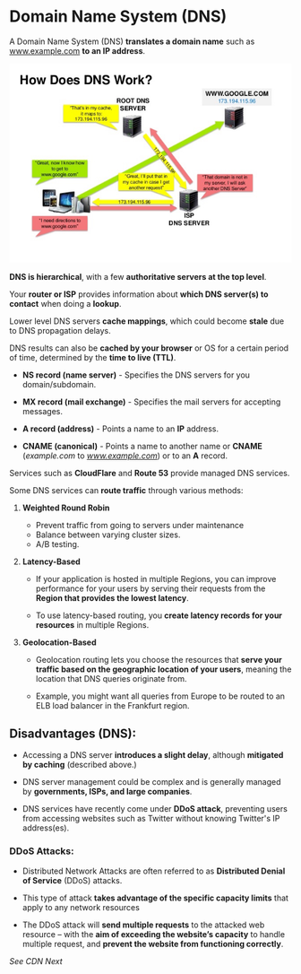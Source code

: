 # Domain Name System (DNS)

A Domain Name System (DNS) **translates a domain name** such as www.example.com **to an IP address**.

![dns1](./dns_works.jpg)

**DNS is hierarchical**, with a few **authoritative servers at the top level**.

Your **router or ISP** provides information about **which DNS server(s) to contact** when doing a **lookup**. 

Lower level DNS servers **cache mappings**, which could become **stale** due to DNS propagation delays. 

DNS results can also be **cached by your browser** or OS for a certain period of time, determined by the **time to live (TTL)**.

- **NS record (name server)** - Specifies the DNS servers for you domain/subdomain. 

- **MX record (mail exchange)** - Specifies the mail servers for accepting messages. 

- **A record (address)** - Points a name to an **IP** address. 

- **CNAME (canonical)** - Points a name to another name or **CNAME** (_example.com_ to _www.example.com_) or to an **A** record. 


Services such as **CloudFlare** and **Route 53** provide managed DNS services.  

Some DNS services can **route traffic** through various methods: 

1. **Weighted Round Robin** 
    - Prevent traffic from going to servers under maintenance 
    - Balance between varying cluster sizes. 
    - A/B testing. 

2. **Latency-Based** 
    - If your application is hosted in multiple Regions, you can improve performance for your users by serving their requests from the **Region that provides the lowest latency**.

    - To use latency-based routing, you **create latency records for your resources** in multiple Regions.

3. **Geolocation-Based**
    - Geolocation routing lets you choose the resources that **serve your traffic based on the geographic location of your users**, meaning the location that DNS queries originate from.
    
    - Example, you might want all queries from Europe to be routed to an ELB load balancer in the Frankfurt region.


## Disadvantages (DNS): 

- Accessing a DNS server **introduces a slight delay**, although **mitigated by caching** (described above.)

- DNS server management could be complex and is generally managed by **governments, ISPs, and large companies**. 

- DNS services have recently come under **DDoS attack**, preventing users from accessing websites such as Twitter without knowing Twitter's IP address(es).


### DDoS Attacks: 

- Distributed Network Attacks are often referred to as **Distributed Denial of Service** (DDoS) attacks.

- This type of attack **takes advantage of the specific capacity limits** that apply to any network resources

- The DDoS attack will **send multiple requests** to the attacked web resource – with the **aim of exceeding the website’s capacity** to handle multiple request, and **prevent the website from functioning correctly**.


_See CDN Next_